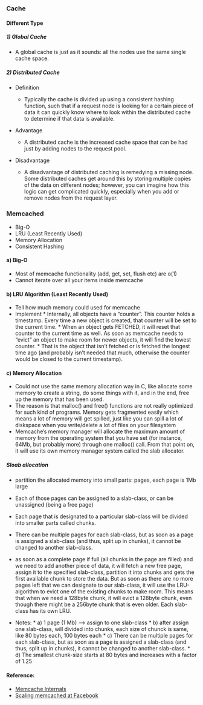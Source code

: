### Cache 
#### Different Type
##### 1) Global Cache
* A global cache is just as it sounds: all the nodes use the same single cache space. 

##### 2) Distributed Cache 
* Definition 
    * Typically the cache is divided up using a consistent hashing function, such that if a request node is looking for a certain piece of data it can quickly know where to look within the distributed cache to determine if that data is available.

* Advantage 
    * A distributed cache is the increased cache space that can be had just by adding nodes to the request pool.

* Disadvantage
    * A disadvantage of distributed caching is remedying a missing node. Some distributed caches get around this by storing multiple copies of the data on different nodes; however, you can imagine how this logic can get complicated quickly, especially when you add or remove nodes from the request layer.

### Memcached 
* Big-O
* LRU (Least Recently Used)
* Memory Allocation
* Consistent Hashing 

#### a) Big-O
* Most of memcache functionality (add, get, set, flush etc) are o(1)
* Cannot iterate over all your items inside memcache 

#### b) LRU Algorithm (Least Recently Used)
* Tell how much memory could used for memcache 
* Implement 
      * Internally, all objects have a “counter”. This counter holds a timestamp. Every time a new object is created, that counter will be set to the current time. 
      * When an object gets FETCHED, it will reset that counter to the current time as well. As soon as memcache needs to “evict” an object to make room for newer objects, it will find the lowest counter. 
      * That is the object that isn’t fetched or is fetched the longest time ago (and probably isn’t needed that much, otherwise the counter would be closed to the current timestamp).

#### c) Memory Allocation
* Could not use the same memory allocation way in C, like allocate some memory to create a string, do some things with it, and in the end, free up the memory that has been used.
* The reason is that malloc() and free() functions are not really optimized for such kind of programs. Memory gets fragmented easily which means a lot of memory will get spilled, just like you can spill a lot of diskspace when you write/delete a lot of files on your filesystem
* Memcache’s memory manager will allocate the maximum amount of memory from the operating system that you have set (for instance, 64Mb, but probably more) through one malloc() call. From that point on, it will use its own memory manager system called the slab allocator.

##### Sloab allocation
* partition the allocated memory into small parts: pages, each page is 1Mb large
* Each of those pages can be assigned to a slab-class, or can be unassigned (being a free page)
* Each page that is designated to a particular slab-class will be divided into smaller parts called chunks.
* There can be multiple pages for each slab-class, but as soon as a page is assigned a slab-class (and thus, split up in chunks), it cannot be changed to another slab-class.
* as soon as a complete page if full (all chunks in the page are filled) and we need to add another piece of data, it will fetch a new free page, assign it to the specified slab-class, partition it into chunks and gets the first available chunk to store the data. But as soon as there are no more pages left that we can designate to our slab-class, it will use the LRU-algorithm to evict one of the existing chunks to make room. This means that when we need a 128byte chunk, it will evict a 128byte chunk, even though there might be a 256byte chunk that is even older. Each slab-class has its own LRU.

* Notes:
      * a) 1 page (1 Mb) --> assign to one slab-class 
      * b) after assign one slab-class, will divided into chunks, each size of chunck is same, like 80 bytes each, 100 bytes each
      * c) There can be multiple pages for each slab-class, but as soon as a page is assigned a slab-class (and thus, split up in chunks), it cannot be changed to another slab-class.
      * d) The smallest chunk-size starts at 80 bytes and increases with a factor of 1.25 

#### Reference:
* [Memcache Internals](https://www.adayinthelifeof.nl/2011/02/06/memcache-internals/)
* [Scaling memcached at Facebook](https://www.facebook.com/note.php?note_id=39391378919)

